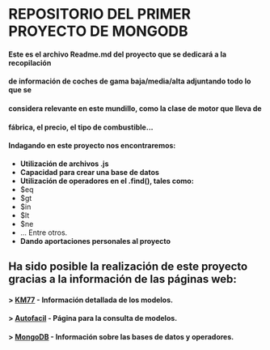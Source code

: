 # **REPOSITORIO DEL PRIMER PROYECTO DE MONGODB**

#### Este es el archivo Readme.md del proyecto que se dedicará a la recopilación
#### de información de coches de gama baja/media/alta adjuntando todo lo que se
#### considera relevante en este mundillo, como la clase de motor que lleva de
#### fábrica, el precio, el tipo de combustible...
#### Indagando en este proyecto nos encontraremos:

* **Utilización de archivos .js**
* **Capacidad para crear una base de datos**
* **Utilización de operadores en el .find(), tales como:**
* $eq
* $gt
* $in
* $lt
* $ne
* ... Entre otros.
* **Dando aportaciones personales al proyecto**

## Ha sido posible la realización de este proyecto gracias a la información de las páginas web:
#### > [KM77](https://www.km77.com/) - Información detallada de los modelos.
#### > [Autofacil](https://www.autofacil.es/marcas/) - Página para la consulta de modelos.
#### > [MongoDB](https://www.mongodb.com/es) - Información sobre las bases de datos y operadores.
